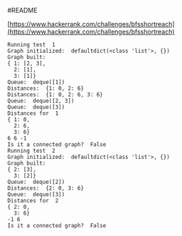 #README

[https://www.hackerrank.com/challenges/bfsshortreach](https://www.hackerrank.com/challenges/bfsshortreach)

```
Running test  1
Graph initialized:  defaultdict(<class 'list'>, {})
Graph built: 
{ 1: [2, 3],
  2: [1],
  3: [1]}
Queue:  deque([1])
Distances:  {1: 0, 2: 6}
Distances:  {1: 0, 2: 6, 3: 6}
Queue:  deque([2, 3])
Queue:  deque([3])
Distances for  1
{ 1: 0,
  2: 6,
  3: 6}
6 6 -1 
Is it a connected graph?  False
Running test  2
Graph initialized:  defaultdict(<class 'list'>, {})
Graph built: 
{ 2: [3],
  3: [2]}
Queue:  deque([2])
Distances:  {2: 0, 3: 6}
Queue:  deque([3])
Distances for  2
{ 2: 0,
  3: 6}
-1 6 
Is it a connected graph?  False
```
